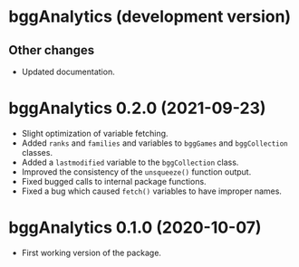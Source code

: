 # bggAnalytics (development version)

## Other changes
* Updated documentation.



# bggAnalytics 0.2.0 (2021-09-23)

* Slight optimization of variable fetching.
* Added `ranks` and `families` and  variables to `bggGames` and `bggCollection` classes.
* Added a `lastmodified` variable to the `bggCollection` class.
* Improved the consistency of the `unsqueeze()` function output.
* Fixed bugged calls to internal package functions.
* Fixed a bug which caused `fetch()` variables to have improper names.


# bggAnalytics 0.1.0 (2020-10-07)

* First working version of the package.

